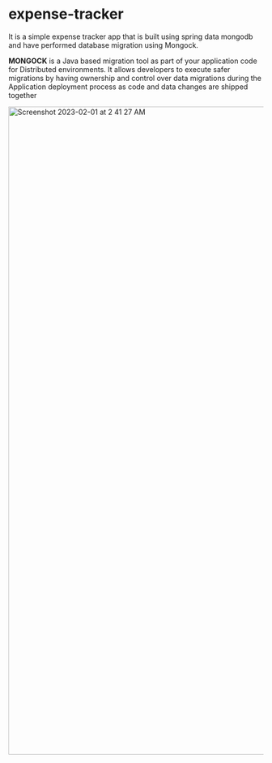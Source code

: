 # expense-tracker
It is a simple expense tracker app that is built using spring data mongodb and have performed database migration using Mongock.

**MONGOCK** is a Java based migration tool as part of your application code for Distributed environments. It allows developers to execute safer migrations by having ownership and control over data migrations during the Application deployment process as code and data changes are shipped together



<img width="1280" alt="Screenshot 2023-02-01 at 2 41 27 AM" src="https://user-images.githubusercontent.com/20769961/215884810-d2c12430-4838-41f5-a644-aa304d054172.png">

